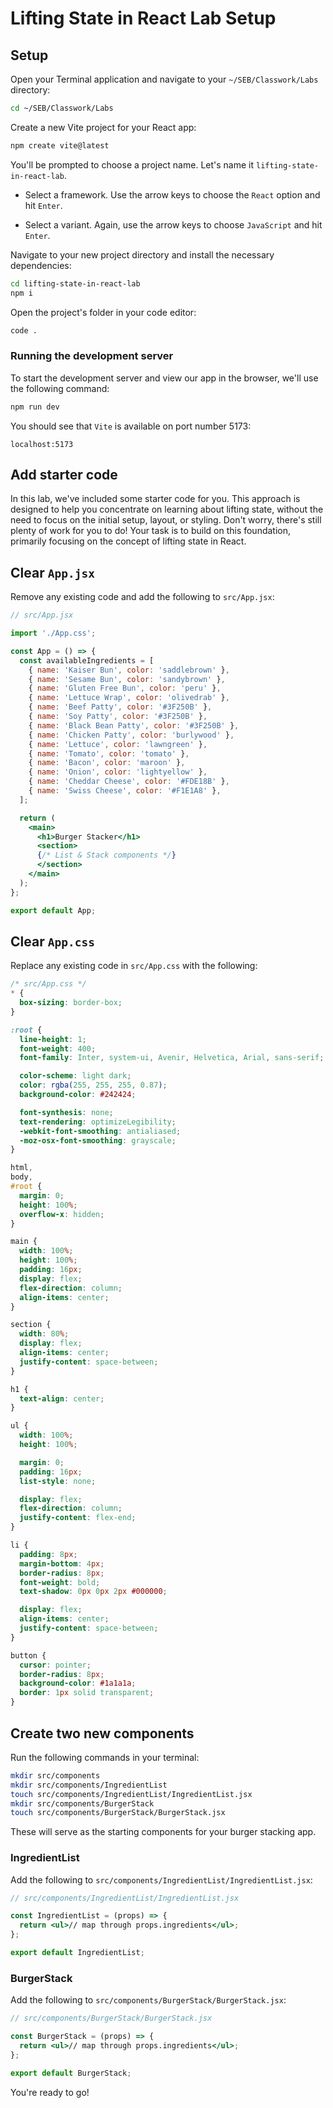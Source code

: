 <h1>
  <span class="headline">Lifting State in React Lab</span>
  <span class="subhead">Setup</span>
</h1>

## Setup

Open your Terminal application and navigate to your `~/SEB/Classwork/Labs` directory:

```bash
cd ~/SEB/Classwork/Labs
```

Create a new Vite project for your React app:

```bash
npm create vite@latest
```

You'll be prompted to choose a project name. Let's name it `lifting-state-in-react-lab`.

- Select a framework. Use the arrow keys to choose the `React` option and hit `Enter`.

- Select a variant. Again, use the arrow keys to choose `JavaScript` and hit `Enter`.

Navigate to your new project directory and install the necessary dependencies:

```bash
cd lifting-state-in-react-lab
npm i
```

Open the project's folder in your code editor:

```bash
code .
```

### Running the development server

To start the development server and view our app in the browser, we'll use the following command:

```bash
npm run dev
```

You should see that `Vite` is available on port number 5173:

```plaintext
localhost:5173
```

## Add starter code

In this lab, we've included some starter code for you. This approach is designed to help you concentrate on learning about lifting state, without the need to focus on the initial setup, layout, or styling. Don't worry, there's still plenty of work for you to do! Your task is to build on this foundation, primarily focusing on the concept of lifting state in React.

## Clear `App.jsx`

Remove any existing code and add the following to `src/App.jsx`:

```jsx
// src/App.jsx

import './App.css';

const App = () => {
  const availableIngredients = [
    { name: 'Kaiser Bun', color: 'saddlebrown' },
    { name: 'Sesame Bun', color: 'sandybrown' },
    { name: 'Gluten Free Bun', color: 'peru' },
    { name: 'Lettuce Wrap', color: 'olivedrab' },
    { name: 'Beef Patty', color: '#3F250B' },
    { name: 'Soy Patty', color: '#3F250B' },
    { name: 'Black Bean Patty', color: '#3F250B' },
    { name: 'Chicken Patty', color: 'burlywood' },
    { name: 'Lettuce', color: 'lawngreen' },
    { name: 'Tomato', color: 'tomato' },
    { name: 'Bacon', color: 'maroon' },
    { name: 'Onion', color: 'lightyellow' },
    { name: 'Cheddar Cheese', color: '#FDE18B' },
    { name: 'Swiss Cheese', color: '#F1E1A8' },
  ];

  return (
    <main>
      <h1>Burger Stacker</h1>
      <section>
      {/* List & Stack components */}
      </section>
    </main>
  );
};

export default App;
```

## Clear `App.css`

Replace any existing code in `src/App.css` with the following:

```css
/* src/App.css */
* {
  box-sizing: border-box;
}

:root {
  line-height: 1;
  font-weight: 400;
  font-family: Inter, system-ui, Avenir, Helvetica, Arial, sans-serif;

  color-scheme: light dark;
  color: rgba(255, 255, 255, 0.87);
  background-color: #242424;

  font-synthesis: none;
  text-rendering: optimizeLegibility;
  -webkit-font-smoothing: antialiased;
  -moz-osx-font-smoothing: grayscale;
}

html,
body,
#root {
  margin: 0;
  height: 100%;
  overflow-x: hidden;
}

main {
  width: 100%;
  height: 100%;
  padding: 16px;
  display: flex;
  flex-direction: column;
  align-items: center;
}

section {
  width: 80%;
  display: flex;
  align-items: center;
  justify-content: space-between;
}

h1 {
  text-align: center;
}

ul {
  width: 100%;
  height: 100%;

  margin: 0;
  padding: 16px;
  list-style: none;

  display: flex;
  flex-direction: column;
  justify-content: flex-end;
}

li {
  padding: 8px;
  margin-bottom: 4px;
  border-radius: 8px;
  font-weight: bold;
  text-shadow: 0px 0px 2px #000000;

  display: flex;
  align-items: center;
  justify-content: space-between;
}

button {
  cursor: pointer;
  border-radius: 8px;
  background-color: #1a1a1a;
  border: 1px solid transparent;
}
```

## Create two new components

Run the following commands in your terminal:

```bash
mkdir src/components
mkdir src/components/IngredientList
touch src/components/IngredientList/IngredientList.jsx
mkdir src/components/BurgerStack
touch src/components/BurgerStack/BurgerStack.jsx
```

These will serve as the starting components for your burger stacking app.

### IngredientList

Add the following to `src/components/IngredientList/IngredientList.jsx`:

```jsx
// src/components/IngredientList/IngredientList.jsx

const IngredientList = (props) => {
  return <ul>// map through props.ingredients</ul>;
};

export default IngredientList;
```

### BurgerStack

Add the following to `src/components/BurgerStack/BurgerStack.jsx`:

```jsx
// src/components/BurgerStack/BurgerStack.jsx

const BurgerStack = (props) => {
  return <ul>// map through props.ingredients</ul>;
};

export default BurgerStack;
```

You're ready to go!
